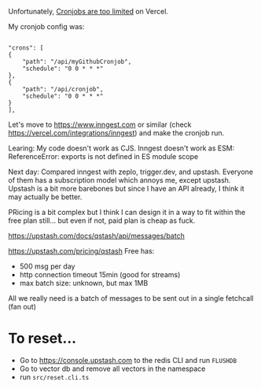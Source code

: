 Unfortunately, [Cronjobs are too limited](https://github.com/vercel/vercel/issues/12058) on Vercel.

My cronjob config was:

```

"crons": [
{
    "path": "/api/myGithubCronjob",
    "schedule": "0 0 * * *"
},
{
    "path": "/api/cronjob",
    "schedule": "0 0 * * *"
}
],

```

Let's move to https://www.inngest.com or similar (check https://vercel.com/integrations/inngest) and make the cronjob run.

Learing: My code doesn't work as CJS.
Inngest doesn't work as ESM: ReferenceError: exports is not defined in ES module scope

Next day: Compared inngest with zeplo, trigger.dev, and upstash. Everyone of them has a subscription model which annoys me, except upstash. Upstash is a bit more barebones but since I have an API already, I think it may actually be better.

PRicing is a bit complex but I think I can design it in a way to fit within the free plan still... but even if not, paid plan is cheap as fuck.

https://upstash.com/docs/qstash/api/messages/batch

https://upstash.com/pricing/qstash Free has:

- 500 msg per day
- http connection timeout 15min (good for streams)
- max batch size: unknown, but max 1MB

All we really need is a batch of messages to be sent out in a single fetchcall (fan out)

# To reset...

- Go to https://console.upstash.com to the redis CLI and run `FLUSHDB`
- Go to vector db and remove all vectors in the namespace
- run `src/reset.cli.ts`
